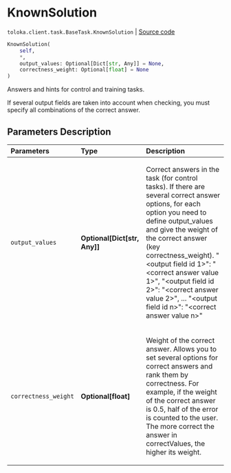 # KnownSolution
`toloka.client.task.BaseTask.KnownSolution` | [Source code](https://github.com/Toloka/toloka-kit/blob/v0.1.25/src/client/task.py#L36)

```python
KnownSolution(
    self,
    *,
    output_values: Optional[Dict[str, Any]] = None,
    correctness_weight: Optional[float] = None
)
```

Answers and hints for control and training tasks.


If several output fields are taken into account when checking, you must specify all combinations of the correct answer.

## Parameters Description

| Parameters | Type | Description |
| :----------| :----| :-----------|
`output_values`|**Optional\[Dict\[str, Any\]\]**|<p>Correct answers in the task (for control tasks). If there are several correct answer options, for each option you need to define output_values and give the weight of the correct answer (key correctness_weight). &quot;&lt;output field id 1&gt;&quot;: &quot;&lt;correct answer value 1&gt;&quot;, &quot;&lt;output field id 2&gt;&quot;: &quot;&lt;correct answer value 2&gt;&quot;, ... &quot;&lt;output field id n&gt;&quot;: &quot;&lt;correct answer value n&gt;&quot;</p>
`correctness_weight`|**Optional\[float\]**|<p>Weight of the correct answer. Allows you to set several options for correct answers and rank them by correctness. For example, if the weight of the correct answer is 0.5, half of the error is counted to the user. The more correct the answer in correctValues, the higher its weight.</p>
